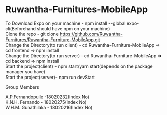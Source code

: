 # Ruwantha-Furnitures-MobileApp
 
 To Download Expo on your machine  - npm install --global expo-cli(Beforehand should have npm on your machine) \
 Clone the repo - git clone https://github.com/Ruwantha-Furnitures/Ruwantha-Furniture-MobileApp.git \
 Change the Directory(to run client) - cd Ruwantha-Furniture-MobileApp => cd frontend => npm install \
 Change the Directory(to run server) - cd Ruwantha-Furniture-MobileApp => cd backend => npm install \
 Start the project(client) - npm start/yarn start(depends on the package manager you have) \
 Start the project(server)- npm run devStart 

Group Members 

A.P.Fernandopulle -18020232(Index No) \
K.N.H. Fernando - 18020275(Index No)\
W.H.M. Gunathilaka - 18020216(Index No)
